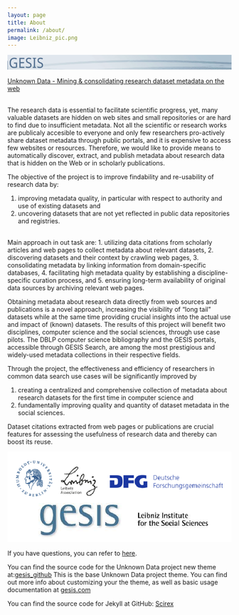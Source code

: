 ```yaml
---
layout: page
title: About
permalink: /about/
image: Leibniz_pic.png
---
```

![gesis icon](/images/gesis_icon3.png)

[Unknown Data - Mining & consolidating research dataset metadata on the web](https://www.dagstuhl.de/ueber-dagstuhl/projekte/unknown-data/)

<br>
The research data is essential to facilitate scientific progress, yet, many valuable datasets are hidden on web sites and small repositories or are hard to find due to insufficient metadata. Not all the scientific or research works are publicaly accesible to everyone and only few researchers pro-actively share dataset metadata through public portals, and it is expensive to access few websites or resources. Therefore, we would like to provide means to automatically discover, extract, and publish metadata about research data that is hidden on the Web or in scholarly publications. 

The objective of the project is to improve findability and re-usability of research data by: 
1. improving metadata quality, in particular with respect to authority and use of existing datasets and 
2. uncovering datasets that are not yet reflected in public data repositories and registries. 

<br>
Main approach in out task are:
1. utilizing data citations from scholarly articles and web pages to collect metadata about relevant datasets, 
2. discovering datasets and their context by crawling web pages, 
3. consolidating metadata by linking information from domain-specific databases, 
4. facilitating high metadata quality by establishing a discipline-specific curation process, and 
5. ensuring long-term availability of original data sources by archiving relevant web pages. 
<br>

Obtaining metadata about research data directly from web sources and publications is a novel approach, increasing the visibility of “long tail” datasets while at the same time providing crucial insights into the actual use and impact of (known) datasets. The results of this project will benefit two disciplines, computer science and the social sciences, through use case pilots. The DBLP computer science bibliography and the GESIS portals, accessible through GESIS Search, are among the most prestigious and widely-used metadata collections in their respective fields.

Through the project, the effectiveness and efficiency of researchers in common data search use cases will be significantly improved by 
1. creating a centralized and comprehensive collection of metadata about research datasets for the first time in computer science and 
2. fundamentally improving quality and quantity of dataset metadata in the social sciences. 

Dataset citations extracted from web pages or publications are crucial features for assessing the usefulness of research data and thereby can boost its reuse.

![all icon](/images/all_pic.png)

If you have questions, you can refer to [here](https://github.com/allenai/SciREX).

You can find the source code for the Unknown Data project new theme at:[gesis_github](https://github.com/allenai/SciREX)
This is the base Unknown Data project theme. You can find out more info about customizing your the theme, as well as basic usage documentation at [gesis.com](https://www.dagstuhl.de/ueber-dagstuhl/projekte/unknown-data/)


You can find the source code for Jekyll at GitHub:
[Scirex](https://github.com/allenai/SciREX)



